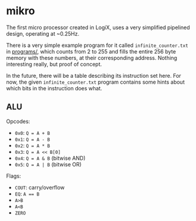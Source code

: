 # mikro

The first micro processor created in LogiX, uses a very simplified pipelined design, operating at ~0.25Hz.

There is a very simple example program for it called `infinite_counter.txt` in [programs/](programs/), which counts from 2 to 255 and fills the entire 256 byte memory with these numbers, at their corresponding address. Nothing interesting really, but proof of concept.

In the future, there will be a table describing its instruction set here. For now, the given `infinite_counter.txt` program contains some hints about which bits in the instruction does what.

## ALU

Opcodes:

- `0x0`: `Q = A + B`
- `0x1`: `Q = A - B`
- `0x2`: `Q = A * B`
- `0x3`: `Q = A << B[0]`
- `0x4`: `Q = A & B` (bitwise AND)
- `0x5`: `Q = A | B` (bitwise OR)

Flags:

- `COUT`: carry/overflow
- `EQ`: `A == B`
- `A>B`
- `A<B`
- `ZERO`